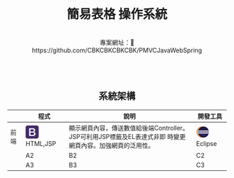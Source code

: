<h1 align="center">簡易表格 操作系統</h1>
<br>
<div align="center">專案網址：</div>
<div align="center">https://github.com/CBKCBKCBKCBK/PMVCJavaWebSpring</div>
<br><br><br>
<h2 align="center">系統架構</h2>


&nbsp; | 程式 | 說明 | 開發工具
-- | --- | --- | ---
前端 | <img src="https://github.com/CBKCBKCBKCBK/PMVCJavaWebSpring/blob/master/readme_resources/Bootstrap.jpg" width="30" height="30">HTML,JSP | 顯⽰網⾴內容，傳送數值給後端Controller。<br>JSP可利⽤JSP標籤及EL表達式非即 時變更網⾴內容。加強網⾴的泛⽤性。 | <img src="https://github.com/CBKCBKCBKCBK/PMVCJavaWebSpring/blob/master/readme_resources/Eclipse.jpg" width="30" height="30">Eclipse
&nbsp; | A2 | B2 | C2
&nbsp; | A3 | B3 | C3
